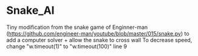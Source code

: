# Snake_AI
Tiny modification from the snake game of Enginner-man (https://github.com/engineer-man/youtube/blob/master/015/snake.py) to add a computer solver + allow the snake to cross wall
To decrease speed, change "w.timeout(1)" to "w.timeout(100)" line 9
